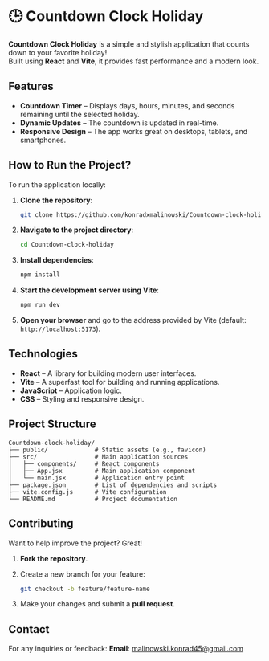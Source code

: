 # 🕒 Countdown Clock Holiday

 **Countdown Clock Holiday** is a simple and stylish application that counts down to your favorite holiday!  
Built using **React** and **Vite**, it provides fast performance and a modern look. 



## Features

-  **Countdown Timer** – Displays days, hours, minutes, and seconds remaining until the selected holiday.  
-  **Dynamic Updates** – The countdown is updated in real-time.  
- **Responsive Design** – The app works great on desktops, tablets, and smartphones. 



## How to Run the Project?

To run the application locally:

1. **Clone the repository**:  
   ```bash
   git clone https://github.com/konradxmalinowski/Countdown-clock-holiday.git
   ```

2. **Navigate to the project directory**:  
   ```bash
   cd Countdown-clock-holiday
   ```

3. **Install dependencies**:  
   ```bash
   npm install
   ```

4. **Start the development server using Vite**:  
   ```bash
   npm run dev
   ```

5. **Open your browser** and go to the address provided by Vite (default: `http://localhost:5173`).



## Technologies

- **React** – A library for building modern user interfaces.  
- **Vite** – A superfast tool for building and running applications. 
- **JavaScript** – Application logic.  
- **CSS** – Styling and responsive design. 



## Project Structure

```
Countdown-clock-holiday/
├── public/             # Static assets (e.g., favicon)
├── src/                # Main application sources
│   ├── components/     # React components
│   ├── App.jsx         # Main application component
│   └── main.jsx        # Application entry point
├── package.json        # List of dependencies and scripts
├── vite.config.js      # Vite configuration
└── README.md           # Project documentation
```



## Contributing

Want to help improve the project? Great!

1. **Fork the repository**.  
2. Create a new branch for your feature:  
   ```bash
   git checkout -b feature/feature-name
   ```

3. Make your changes and submit a **pull request**.



## Contact

For any inquiries or feedback:
**Email**: [malinowski.konrad45@gmail.com](mailto:malinowski.konrad45@gmail.com)
